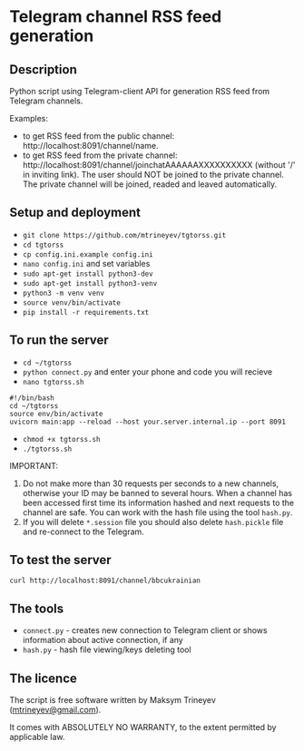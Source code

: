 # Telegram channel RSS feed generation

## Description
Python script using Telegram-client API for generation RSS feed from Telegram channels.

Examples:
- to get RSS feed from the public channel: http://localhost:8091/channel/name.
- to get RSS feed from the private channel: http://localhost:8091/channel/joinchatAAAAAAXXXXXXXXXX (without '/' in inviting link). The user should NOT be joined to the private channel. The private channel will be joined, readed and leaved automatically.

## Setup and deployment
- `git clone https://github.com/mtrineyev/tgtorss.git`
- `cd tgtorss`
- `cp config.ini.example config.ini`
- `nano config.ini` and set variables
- `sudo apt-get install python3-dev`
- `sudo apt-get install python3-venv`
- `python3 -m venv venv`
- `source venv/bin/activate`
- `pip install -r requirements.txt`

## To run the server
- `cd ~/tgtorss`
- `python connect.py` and enter your phone and code you will recieve
- `nano tgtorss.sh`
```
#!/bin/bash
cd ~/tgtorss
source env/bin/activate
uvicorn main:app --reload --host your.server.internal.ip --port 8091
```
- `chmod +x tgtorss.sh`
- `./tgtorss.sh`

IMPORTANT:
1. Do not make more than 30 requests per seconds to a new channels, otherwise your ID may be banned to several hours. When a channel has been accessed first time its information hashed and next requests to the channel are safe. You can work with the hash file using the tool `hash.py`.
2. If you will delete `*.session` file you should also delete `hash.pickle` file and re-connect to the Telegram.

## To test the server
`curl http://localhost:8091/channel/bbcukrainian`

## The tools
- `connect.py` - creates new connection to Telegram client or shows information about active connection, if any
- `hash.py` - hash file viewing/keys deleting tool
  
## The licence
The script is free software written by Maksym Trineyev (mtrineyev@gmail.com).

It comes with ABSOLUTELY NO WARRANTY, to the extent permitted by applicable law.
